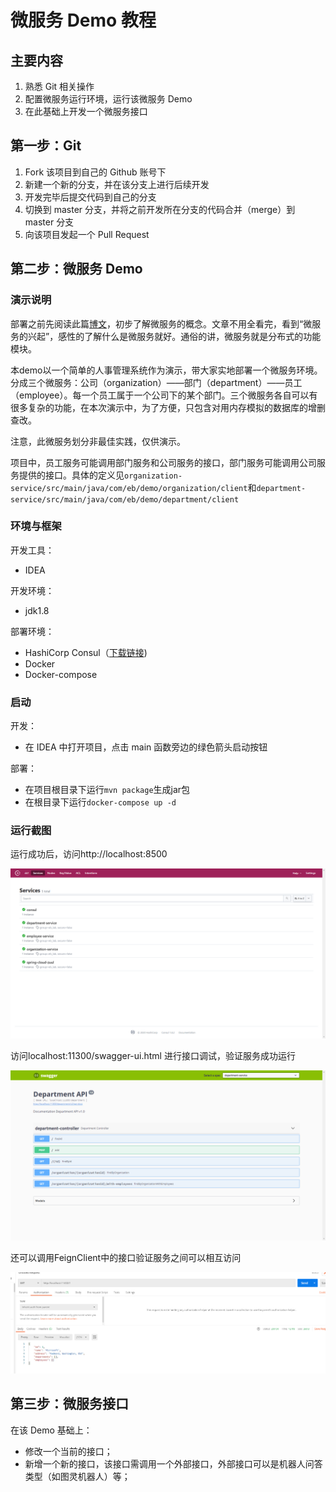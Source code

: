 # 微服务 Demo 教程

## 主要内容

1. 熟悉 Git 相关操作
2. 配置微服务运行环境，运行该微服务 Demo
3. 在此基础上开发一个微服务接口

## 第一步：Git

1. Fork 该项目到自己的 Github 账号下
2. 新建一个新的分支，并在该分支上进行后续开发
3. 开发完毕后提交代码到自己的分支
4. 切换到 master 分支，并将之前开发所在分支的代码合并（merge）到 master 分支
5. 向该项目发起一个 Pull Request

## 第二步：微服务 Demo

### 演示说明

部署之前先阅读此篇[博文](https://gudaoxuri.gitbook.io/microservices-architecture/)，初步了解微服务的概念。文章不用全看完，看到“微服务的兴起”，感性的了解什么是微服务就好。通俗的讲，微服务就是分布式的功能模块。	

本demo以一个简单的人事管理系统作为演示，带大家实地部署一个微服务环境。分成三个微服务：公司（organization）——部门（department）——员工（employee）。每一个员工属于一个公司下的某个部门。三个微服务各自可以有很多复杂的功能，在本次演示中，为了方便，只包含对用内存模拟的数据库的增删查改。

注意，此微服务划分非最佳实践，仅供演示。

项目中，员工服务可能调用部门服务和公司服务的接口，部门服务可能调用公司服务提供的接口。具体的定义见`organization-service/src/main/java/com/eb/demo/organization/client`和`department-service/src/main/java/com/eb/demo/department/client`

### 环境与框架

开发工具：

* IDEA

开发环境：

* jdk1.8

部署环境：

* HashiCorp Consul（[下载链接](https://www.consul.io/downloads))
* Docker
* Docker-compose

### 启动

开发：

* 在 IDEA 中打开项目，点击 main 函数旁边的绿色箭头启动按钮

部署：

* 在项目根目录下运行`mvn package`生成jar包
* 在根目录下运行`docker-compose up -d`

### 运行截图

运行成功后，访问http://localhost:8500

![image-20200812160112465](./assets/image-20200812160112465.png)

访问localhost:11300/swagger-ui.html 进行接口调试，验证服务成功运行

![image-20200812160125185](./assets/image-20200812160125185.png)

还可以调用FeignClient中的接口验证服务之间可以相互访问

![image-20200812160029827](./assets/image-20200812160029827.png)


## 第三步：微服务接口

在该 Demo 基础上：
- 修改一个当前的接口；
- 新增一个新的接口，该接口需调用一个外部接口，外部接口可以是机器人问答类型（如图灵机器人）等；
